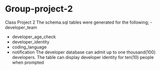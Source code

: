 # Group-project-2
Class Project 2
The schema.sql tables were generated for the following;
-developer_team
- developer_age_check
- developer_identity
- coding_language
- notification
The developer database can admit up to one thousand(100) developers.
The table can display developer identity for ten(10) people when prompted